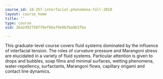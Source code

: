 ```yaml
---
course_id: 18-357-interfacial-phenomena-fall-2010
layout: course_home
title: ''
type: course
uid: 3ba2d92750f70efb6af9e0bfbadb3fba

---
```

This graduate-level course covers fluid systems dominated by the influence of interfacial tension. The roles of curvature pressure and Marangoni stress are elucidated in a variety of fluid systems. Particular attention is given to drops and bubbles, soap films and minimal surfaces, wetting phenomena, water-repellency, surfactants, Marangoni flows, capillary origami and contact line dynamics.
